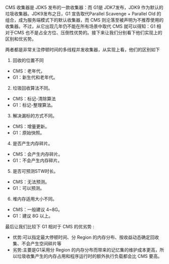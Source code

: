 CMS 收集器是 JDK5 发布的一款收集器：而 G1是 JDK7发布，JDK9 作为默认的垃圾收集器。JDK9发布之日，G1 宣告取代Parallel Scavenge + Parallel Old 的组合，成为服务端模式下的默认收集器，而 CMS 则沦落至被声明为不推荐使用的收集器。不过，从它出现几年仍不能在所有场景中取代 CMS 就可以得知：G1 相对于CMS 也不是占全方位、压倒性优势的。接下来让我们分别看下他们实现上的区别和优劣势。

两者都是非常关注停顿时间的多线程并发收集器，从实现上看，他们的区别如下

1. 回收的位置不同
- CMS：老年代，
- G1：新生代和老年代。

2. 垃圾回收算法不同。
- CMS：标记-清除算法
- G1：标记-整理算法。

3. 解决漏标的方式不同。
- CMS：增量更新。
- G1：原始快照。

4. 是否产生内存碎片。
- CMS：会产生内存碎片。
- G1：不会产生内存碎片。

5. 是否可预测STW时长。
- CMS：无法预测。
- G1：可以预测。

6. 堆内存适用大小不同。
- CMS：一般建议 4~8G。
- G1：建议 8G 以上。

最后让我们比较下 G1 相对于 CMS 的优劣势 :
- 优势:可以指定最大停顿时间、分 Region 的内存分布、按收益动态确定回收集、不会产生空间碎片等
- 劣势:主要是G1采用分 Region 的内存分布而带来的记忆集的维护成本更高，所以垃圾收集产生的内存占用和程序运行时的额外执行负载都会比 CMS 要高。
